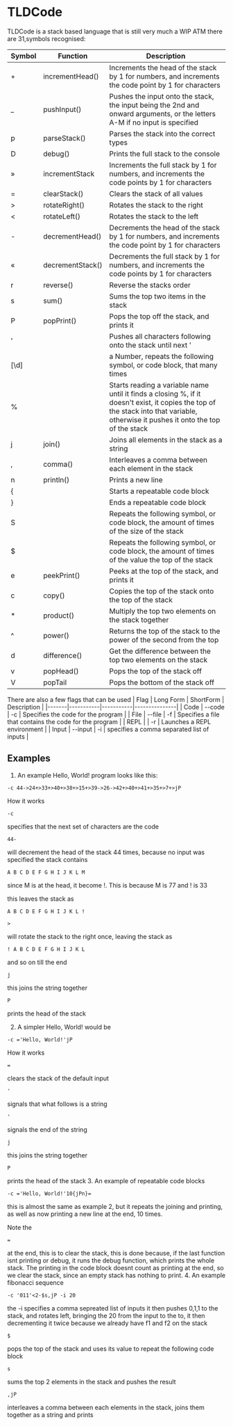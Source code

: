 # TLDCode

TLDCode is a stack based language that is still very much a WIP
ATM there are 31,symbols recognised:

| Symbol | Function         | Description                                                                                                                   |
|--------|------------------|-------------------------------------------------------------------------------------------------------------------------------|
| +      | incrementHead()  | Increments the head of the stack by 1 for numbers, and increments the code point by 1 for characters                          |
| _      | pushInput()      | Pushes the input onto the stack, the input being the 2nd and onward arguments, or the letters A-M if no input is specified    |
| p      | parseStack()     | Parses the stack into the correct types                                                                                       |
| D      | debug()          | Prints the full stack to the console                                                                                          |
| »      | incrementStack   | Increments the full stack by 1 for numbers, and increments the code points by 1 for characters                                |
| =      | clearStack()     | Clears the stack of all values                                                                                                |
| >      | rotateRight()    | Rotates the stack to the right                                                                                                |
| <      | rotateLeft()     | Rotates the stack to the left                                                                                                 |
| -      | decrementHead()  | Decrements the head of the stack by 1 for numbers, and increments the code point by 1 for characters                          |
| «      | decrementStack() | Decrements the full stack by 1 for numbers, and increments the code points by 1 for characters                                |
| r      | reverse()        | Reverse the stacks order                                                                                                      |
| s      | sum()            | Sums the top two items in the stack                              |
| P      | popPrint()       | Pops the top off the stack, and prints it                                                                                     |
| '      |                  | Pushes all characters following onto the stack until next '                                                                   |
| [\d]   |                  | a Number, repeats the following symbol, or code block, that many times                                                                       |
| %      |                  | Starts reading a variable name until it finds a closing %, if it doesn't exist, it copies the top of the stack into that variable, otherwise it pushes it onto the top of the stack|
| j      | join()           | Joins all elements in the stack as a string |
| ,      | comma()          | Interleaves a comma between each element in the stack |
| n      | println()        | Prints a new line |
| {      |                  | Starts a repeatable code block |
| }      |                  | Ends a repeatable code block |
| S      |                  | Repeats the following symbol, or code block, the amount of times of the size of the stack |
| $      |                  | Repeats the following symbol, or code block, the amount of times of the value the top of the stack |
| e      | peekPrint()      | Peeks at the top of the stack, and prints it |
| c      | copy()           | Copies the top of the stack onto the top of the stack |
| *      | product()        | Multiply the top two elements on the stack together   |
| ^      | power()          | Returns the top of the stack to the power of the second from the top   |
| d      | difference()     | Get the difference between the top two elements on the stack |
| v      | popHead()        | Pops the top of the stack off |
| V      | popTail          | Pops the bottom of the stack off  |

There are also a few flags that can be used
| Flag  | Long Form | ShortForm | Description   |
|-------|-----------|-----------|---------------|
| Code  | --code    | -c        | Specifies the code for the program    |
| File  | --file    | -f        | Specifies a file that contains the code for the program   |
| REPL  |           | -r        | Launches a REPL environment   |
| Input | --input   | -i        | specifies a comma separated list of inputs    |
## Examples
1. An example Hello, World! program looks like this:
  
  ```
  -c 44->24+>33+>40+>38+>15+>39->26->42+>40+>41+>35+>7+>jP
  ```
  How it works
  ```
  -c
  ```
   specifies that the next set of characters are the code
  ```
  44-
  ```
  will decrement the head of the stack 44 times, because no input was specified the stack contains 
  ```
  A B C D E F G H I J K L M
  ```
  since M is at the head, it become !. This is because M is 77 and ! is 33
  
  this leaves the stack as
  ```
  A B C D E F G H I J K L !
  ```
  ```
  >
  ```
  will rotate the stack to the right once, leaving the stack as
  ```
  ! A B C D E F G H I J K L
  ```
  and so on till the end
  ```
  j
  ```
  this joins the string together
  
  ```
  P
  ```
  prints the head of the stack

2. A simpler Hello, World! would be

  ```
  -c ='Hello, World!'jP
  ```
  
  How it works
  
  ```
  =
  ```
  clears the stack of the default input
  
  ```
  '
  ```
  signals that what follows is a string
  
  ```
  '
  ```
  signals the end of the string
  
  ```
  j
  ```
  this joins the string together
  
  ```
  P
  ```
  prints the head of the stack
3. An example of repeatable code blocks

  ```
  -c ='Hello, World!'10{jPn}=
  ```
  this is almost the same as example 2, but it repeats the joining and printing, as well as now printing a new line at the end, 10 times.
  
  Note the
  ```
  =
  ```
  at the end, this is to clear the stack, this is done because, if the last function isnt printing or debug, it runs the debug function, which prints the whole stack. The printing in the code block doesnt count as printing at the end, so we clear the stack, since an empty stack has nothing to print.
4. An example fibonacci sequence

  ```
  -c '011'<2-$s,jP -i 20
  ```
  the -i specifies a comma sepreated list of inputs
  it then pushes 0,1,1 to the stack, and rotates left, bringing the 20 from the input to the to, it then decrementing it twice because we already have f1 and f2 on the stack
  ```
  $
  ```
  pops the top of the stack and uses its value to repeat the following code block
  ```
  s
  ```
  sums the top 2 elements in the stack and pushes the result
  ```
  ,jP
  ```
  interleaves a comma between each elements in the stack, joins them together as a string and prints

